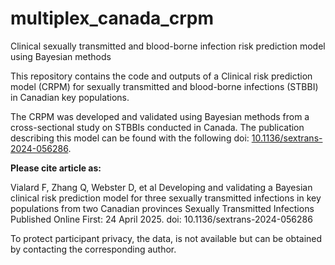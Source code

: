 # multiplex_canada_crpm

Clinical sexually transmitted and blood-borne infection risk prediction model using Bayesian methods

This repository contains the code and outputs of a Clinical risk prediction model (CRPM) for sexually transmitted and blood-borne infections (STBBI) in Canadian key populations.

The CRPM was developed and validated using Bayesian methods from a cross-sectional study on STBBIs conducted in Canada. The publication describing this model can be found with the following doi: [10.1136/sextrans-2024-056286](https://sti.bmj.com/content/early/2025/06/02/sextrans-2024-056286).

**Please cite article as:**

Vialard F, Zhang Q, Webster D, et al Developing and validating a Bayesian clinical risk prediction model for three sexually transmitted infections in key populations from two Canadian provinces Sexually Transmitted Infections Published Online First: 24 April 2025. doi: 10.1136/sextrans-2024-056286

To protect participant privacy, the data, is not available but can be obtained by contacting the corresponding author.

